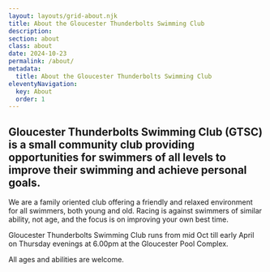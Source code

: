 ```yaml
---
layout: layouts/grid-about.njk
title: About the Gloucester Thunderbolts Swimming Club
description: 
section: about
class: about
date: 2024-10-23
permalink: /about/
metadata:
  title: About the Gloucester Thunderbolts Swimming Club
eleventyNavigation:
  key: About
  order: 1
---
```




## Gloucester Thunderbolts Swimming Club (GTSC) is a small community club providing opportunities for swimmers of all levels to improve their swimming and achieve personal goals. 

We are a family oriented club offering a friendly and relaxed environment for all swimmers, both young and old. Racing is against swimmers of similar ability, not age, and the focus is on improving your own best time.

Gloucester Thunderbolts Swimming Club runs from mid Oct till early April on Thursday evenings at 6.00pm at the Gloucester Pool Complex. 

All ages and abilities are welcome.





